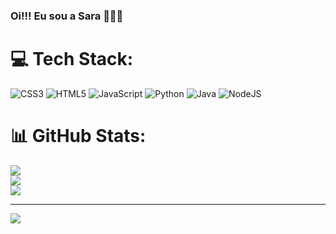 ###                                       Oi!!! Eu sou a Sara 🌺🍃👋



# 💻 Tech Stack:
![CSS3](https://img.shields.io/badge/css3-%231572B6.svg?style=for-the-badge&logo=css3&logoColor=white) ![HTML5](https://img.shields.io/badge/html5-%23E34F26.svg?style=for-the-badge&logo=html5&logoColor=white) ![JavaScript](https://img.shields.io/badge/javascript-%23323330.svg?style=for-the-badge&logo=javascript&logoColor=%23F7DF1E) ![Python](https://img.shields.io/badge/python-3670A0?style=for-the-badge&logo=python&logoColor=ffdd54) ![Java](https://img.shields.io/badge/java-%23ED8B00.svg?style=for-the-badge&logo=openjdk&logoColor=white) ![NodeJS](https://img.shields.io/badge/node.js-6DA55F?style=for-the-badge&logo=node.js&logoColor=white)
# 📊 GitHub Stats:
![](https://github-readme-stats.vercel.app/api?username=Saraa-Github&theme=dark&hide_border=false&include_all_commits=false&count_private=false)<br/>
![](https://github-readme-streak-stats.herokuapp.com/?user=Saraa-Github&theme=dark&hide_border=false)<br/>
![](https://github-readme-stats.vercel.app/api/top-langs/?username=Saraa-Github&theme=dark&hide_border=false&include_all_commits=false&count_private=false&layout=compact)

---
[![](https://visitcount.itsvg.in/api?id=Saraa-Github&icon=0&color=0)](https://visitcount.itsvg.in)

<!-- Proudly created with GPRM ( https://gprm.itsvg.in ) -->
